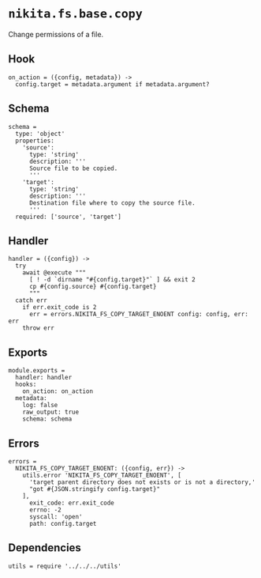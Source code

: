 
# `nikita.fs.base.copy`

Change permissions of a file.

## Hook

    on_action = ({config, metadata}) ->
      config.target = metadata.argument if metadata.argument?

## Schema

    schema =
      type: 'object'
      properties:
        'source':
          type: 'string'
          description: '''
          Source file to be copied.
          '''
        'target':
          type: 'string'
          description: '''
          Destination file where to copy the source file.
          '''
      required: ['source', 'target']

## Handler

    handler = ({config}) ->
      try
        await @execute """
          [ ! -d `dirname "#{config.target}"` ] && exit 2
          cp #{config.source} #{config.target}
          """
      catch err
        if err.exit_code is 2
          err = errors.NIKITA_FS_COPY_TARGET_ENOENT config: config, err: err
        throw err

## Exports

    module.exports =
      handler: handler
      hooks:
        on_action: on_action
      metadata:
        log: false
        raw_output: true
        schema: schema

## Errors

    errors =
      NIKITA_FS_COPY_TARGET_ENOENT: ({config, err}) ->
        utils.error 'NIKITA_FS_COPY_TARGET_ENOENT', [
          'target parent directory does not exists or is not a directory,'
          "got #{JSON.stringify config.target}"
        ],
          exit_code: err.exit_code
          errno: -2
          syscall: 'open'
          path: config.target

## Dependencies

    utils = require '../../../utils'
